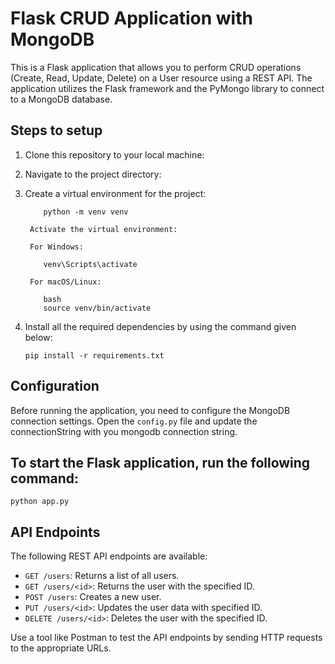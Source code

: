 # Flask CRUD Application with MongoDB

This is a Flask application that allows you to perform CRUD operations (Create, Read, Update, Delete) on a User resource using a REST API. The application utilizes the Flask framework and the PyMongo library to connect to a MongoDB database.

## Steps to setup 

1. Clone this repository to your local machine:

2. Navigate to the project directory:

3. Create a virtual environment for the project:
    ```
        python -m venv venv
    ```
        Activate the virtual environment:

        For Windows:
    ```
        venv\Scripts\activate
    ```
        For macOS/Linux:
    ```
        bash
        source venv/bin/activate
    ```
    

4. Install all the required dependencies by using the command given below:

   ```
   pip install -r requirements.txt
   ```

## Configuration

Before running the application, you need to configure the MongoDB connection settings. Open the `config.py` file and update the connectionString with you mongodb connection string.



## To start the Flask application, run the following command:

```
python app.py
```


## API Endpoints

The following REST API endpoints are available:

- `GET /users`: Returns a list of all users.
- `GET /users/<id>`: Returns the user with the specified ID.
- `POST /users`: Creates a new user.
- `PUT /users/<id>`: Updates the user data with specified ID.
- `DELETE /users/<id>`: Deletes the user with the specified ID.

Use a tool like Postman to test the API endpoints by sending HTTP requests to the appropriate URLs.


